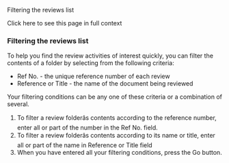 Filtering the reviews list

Click here to see this page in full context

###  Filtering the reviews list

To help you find the review activities of interest quickly, you can filter the
contents of a folder by selecting from the following criteria:

  * Ref No. - the unique reference number of each review 
  * Reference or Title - the name of the document being reviewed 

Your filtering conditions can be any one of these criteria or a combination of
several.

  1. To filter a review folderâs contents according to the reference number, enter all or part of the number in the Ref No. field. 
  2. To filter a review folderâs contents according to its name or title, enter all or part of the name in Reference or Title field 
  3. When you have entered all your filtering conditions, press the Go button. 

